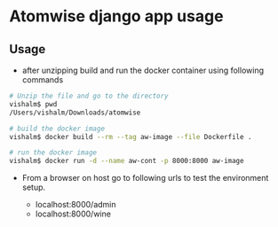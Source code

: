 # Atomwise django app usage

## Usage

- after unzipping build and run the docker container using following commands

```bash
# Unzip the file and go to the directory
vishalm$ pwd
/Users/vishalm/Downloads/atomwise

# build the docker image
vishalm$ docker build --rm --tag aw-image --file Dockerfile .

# run the docker image
vishalm$ docker run -d --name aw-cont -p 8000:8000 aw-image
```

- From a browser on host go to following urls to test the environment setup.

  - localhost:8000/admin
  - localhost:8000/wine

